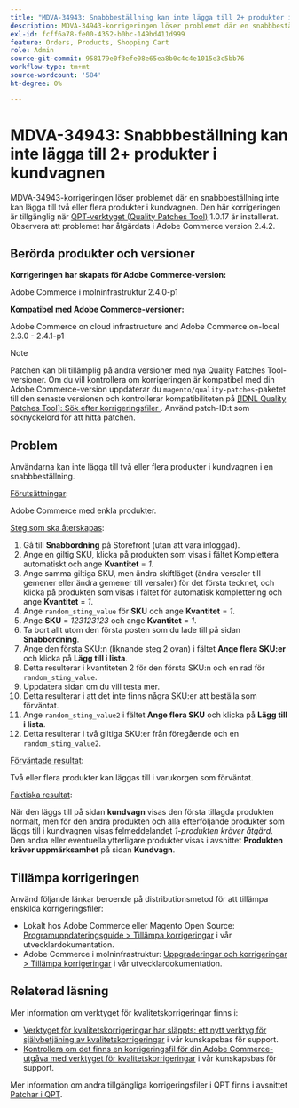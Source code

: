 ```yaml
---
title: "MDVA-34943: Snabbbeställning kan inte lägga till 2+ produkter i kundvagnen"
description: MDVA-34943-korrigeringen löser problemet där en snabbbeställning inte kan lägga till två eller flera produkter i kundvagnen. Den här korrigeringen är tillgänglig när [QPT-verktyget (Quality Patches Tool)](/help/announcements/adobe-commerce-announcements/magento-quality-patches-released-new-tool-to-self-serve-quality-patches.md) 1.0.17 är installerat. Observera att problemet har åtgärdats i Adobe Commerce version 2.4.2.
exl-id: fcff6a78-fe00-4352-b0bc-149bd411d999
feature: Orders, Products, Shopping Cart
role: Admin
source-git-commit: 958179e0f3efe08e65ea8b0c4c4e1015e3c5bb76
workflow-type: tm+mt
source-wordcount: '584'
ht-degree: 0%

---
```


# MDVA-34943: Snabbbeställning kan inte lägga till 2+ produkter i kundvagnen

MDVA-34943-korrigeringen löser problemet där en snabbbeställning inte kan lägga till två eller flera produkter i kundvagnen. Den här korrigeringen är tillgänglig när [QPT-verktyget (Quality Patches Tool)](/help/announcements/adobe-commerce-announcements/magento-quality-patches-released-new-tool-to-self-serve-quality-patches.md) 1.0.17 är installerat. Observera att problemet har åtgärdats i Adobe Commerce version 2.4.2.

## Berörda produkter och versioner

**Korrigeringen har skapats för Adobe Commerce-version:**

Adobe Commerce i molninfrastruktur 2.4.0-p1

**Kompatibel med Adobe Commerce-versioner:**

Adobe Commerce on cloud infrastructure and Adobe Commerce on-local 2.3.0 - 2.4.1-p1

>[!NOTE]
>
>Patchen kan bli tillämplig på andra versioner med nya Quality Patches Tool-versioner. Om du vill kontrollera om korrigeringen är kompatibel med din Adobe Commerce-version uppdaterar du `magento/quality-patches`-paketet till den senaste versionen och kontrollerar kompatibiliteten på [[!DNL Quality Patches Tool]: Sök efter korrigeringsfiler ](https://devdocs.magento.com/quality-patches/tool.html#patch-grid). Använd patch-ID:t som söknyckelord för att hitta patchen.

## Problem

Användarna kan inte lägga till två eller flera produkter i kundvagnen i en snabbbeställning.

<u>Förutsättningar</u>:

Adobe Commerce med enkla produkter.

<u>Steg som ska återskapas</u>:

1. Gå till **Snabbordning** på Storefront (utan att vara inloggad).
1. Ange en giltig SKU, klicka på produkten som visas i fältet Komplettera automatiskt och ange **Kvantitet** = *1*.
1. Ange samma giltiga SKU, men ändra skiftläget (ändra versaler till gemener eller ändra gemener till versaler) för det första tecknet, och klicka på produkten som visas i fältet för automatisk komplettering och ange **Kvantitet** = *1*.
1. Ange `random_sting_value` för **SKU** och ange **Kvantitet** = *1*.
1. Ange **SKU** = *123123123* och ange **Kvantitet** = *1*.
1. Ta bort allt utom den första posten som du lade till på sidan **Snabbordning**.
1. Ange den första SKU:n (liknande steg 2 ovan) i fältet **Ange flera SKU:er** och klicka på **Lägg till i lista**.
1. Detta resulterar i kvantiteten 2 för den första SKU:n och en rad för `random_sting_value`.
1. Uppdatera sidan om du vill testa mer.
1. Detta resulterar i att det inte finns några SKU:er att beställa som förväntat.
1. Ange `random_sting_value2` i fältet **Ange flera SKU** och klicka på **Lägg till i lista**.
1. Detta resulterar i två giltiga SKU:er från föregående och en `random_sting_value2`.

<u>Förväntade resultat</u>:

Två eller flera produkter kan läggas till i varukorgen som förväntat.

<u>Faktiska resultat</u>:

När den läggs till på sidan **kundvagn** visas den första tillagda produkten normalt, men för den andra produkten och alla efterföljande produkter som läggs till i kundvagnen visas felmeddelandet *1-produkten kräver åtgärd*. Den andra eller eventuella ytterligare produkter visas i avsnittet **Produkten kräver uppmärksamhet** på sidan **Kundvagn**.

## Tillämpa korrigeringen

Använd följande länkar beroende på distributionsmetod för att tillämpa enskilda korrigeringsfiler:

* Lokalt hos Adobe Commerce eller Magento Open Source: [Programuppdateringsguide > Tillämpa korrigeringar](https://devdocs.magento.com/guides/v2.4/comp-mgr/patching/mqp.html) i vår utvecklardokumentation.
* Adobe Commerce i molninfrastruktur: [Uppgraderingar och korrigeringar > Tillämpa korrigeringar](https://devdocs.magento.com/cloud/project/project-patch.html) i vår utvecklardokumentation.

## Relaterad läsning

Mer information om verktyget för kvalitetskorrigeringar finns i:

* [Verktyget för kvalitetskorrigeringar har släppts: ett nytt verktyg för självbetjäning av kvalitetskorrigeringar](/help/announcements/adobe-commerce-announcements/magento-quality-patches-released-new-tool-to-self-serve-quality-patches.md) i vår kunskapsbas för support.
* [Kontrollera om det finns en korrigeringsfil för din Adobe Commerce-utgåva med verktyget för kvalitetskorrigeringar](/help/support-tools/patches-available-in-qpt-tool/check-patch-for-magento-issue-with-magento-quality-patches.md) i vår kunskapsbas för support.

Mer information om andra tillgängliga korrigeringsfiler i QPT finns i avsnittet [Patchar i QPT](https://support.magento.com/hc/en-us/sections/360010506631-Patches-available-in-QPT-tool-).
